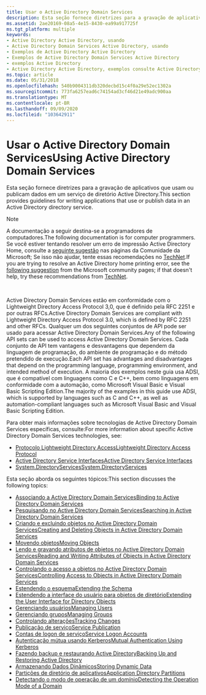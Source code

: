 ```yaml
---
title: Usar o Active Directory Domain Services
description: Esta seção fornece diretrizes para a gravação de aplicativos que usam ou publicam dados em um serviço de diretório Active Directory.
ms.assetid: 2ae20169-08a5-4e15-8430-ea99a917725f
ms.tgt_platform: multiple
keywords:
- Active Directory Active Directory, usando
- Active Directory Domain Services Active Directory, usando
- Exemplos de Active Directory Active Directory
- Exemplos de Active Directory Domain Services Active Directory
- exemplos Active Directory
- Active Directory Active Directory, exemplos consulte Active Directory Domain Services exemplos
ms.topic: article
ms.date: 05/31/2018
ms.openlocfilehash: 540b9004311db320decbd15c4f0a29e52ec1302a
ms.sourcegitcommit: 773fa6257ead6c74154ad3cf46d21e49adc900aa
ms.translationtype: MT
ms.contentlocale: pt-BR
ms.lasthandoff: 09/09/2020
ms.locfileid: "103642911"
---
```

# <a name="using-active-directory-domain-services"></a><span data-ttu-id="d2c23-109">Usar o Active Directory Domain Services</span><span class="sxs-lookup"><span data-stu-id="d2c23-109">Using Active Directory Domain Services</span></span>

<span data-ttu-id="d2c23-110">Esta seção fornece diretrizes para a gravação de aplicativos que usam ou publicam dados em um serviço de diretório Active Directory.</span><span class="sxs-lookup"><span data-stu-id="d2c23-110">This section provides guidelines for writing applications that use or publish data in an Active Directory directory service.</span></span>

> [!Note]  
> <span data-ttu-id="d2c23-111">A documentação a seguir destina-se a programadores de computadores.</span><span class="sxs-lookup"><span data-stu-id="d2c23-111">The following documentation is for computer programmers.</span></span> <span data-ttu-id="d2c23-112">Se você estiver tentando resolver um erro de impressão Active Directory Home, consulte a [seguinte sugestão](https://answers.microsoft.com/windows/forum/all/clicking-find-printer-shows-error-the-active/52bfd961-ff62-4397-b8cf-a0708f0cb3d2) nas páginas da Comunidade da Microsoft; Se isso não ajudar, tente essas recomendações no [TechNet](https://social.technet.microsoft.com/Forums/windowsserver/d6212275-24d6-4168-830a-9441f861cb76/error-message-when-attempting-to-print-active-directory-domain-service-is-currently-unavailable?forum=winserverprint).</span><span class="sxs-lookup"><span data-stu-id="d2c23-112">If you are trying to resolve an Active Directory home printing error, see the [following suggestion](https://answers.microsoft.com/windows/forum/all/clicking-find-printer-shows-error-the-active/52bfd961-ff62-4397-b8cf-a0708f0cb3d2) from the Microsoft community pages; if that doesn't help, try these recommendations from [TechNet](https://social.technet.microsoft.com/Forums/windowsserver/d6212275-24d6-4168-830a-9441f861cb76/error-message-when-attempting-to-print-active-directory-domain-service-is-currently-unavailable?forum=winserverprint).</span></span>

 

<span data-ttu-id="d2c23-113">Active Directory Domain Services estão em conformidade com o Lightweight Directory Access Protocol 3,0, que é definido pela RFC 2251 e por outras RFCs.</span><span class="sxs-lookup"><span data-stu-id="d2c23-113">Active Directory Domain Services are compliant with Lightweight Directory Access Protocol 3.0, which is defined by RFC 2251 and other RFCs.</span></span> <span data-ttu-id="d2c23-114">Qualquer um dos seguintes conjuntos de API pode ser usado para acessar Active Directory Domain Services.</span><span class="sxs-lookup"><span data-stu-id="d2c23-114">Any of the following API sets can be used to access Active Directory Domain Services.</span></span> <span data-ttu-id="d2c23-115">Cada conjunto de API tem vantagens e desvantagens que dependem da linguagem de programação, do ambiente de programação e do método pretendido de execução.</span><span class="sxs-lookup"><span data-stu-id="d2c23-115">Each API set has advantages and disadvantages that depend on the programming language, programming environment, and intended method of execution.</span></span> <span data-ttu-id="d2c23-116">A maioria dos exemplos neste guia usa ADSI, que é compatível com linguagens como C e C++, bem como linguagens em conformidade com a automação, como Microsoft Visual Basic e Visual Basic Scripting Edition.</span><span class="sxs-lookup"><span data-stu-id="d2c23-116">The majority of the examples in this guide use ADSI, which is supported by languages such as C and C++, as well as automation-compliant languages such as Microsoft Visual Basic and Visual Basic Scripting Edition.</span></span>

<span data-ttu-id="d2c23-117">Para obter mais informações sobre tecnologias de Active Directory Domain Services específicas, consulte:</span><span class="sxs-lookup"><span data-stu-id="d2c23-117">For more information about specific Active Directory Domain Services technologies, see:</span></span>

-   [<span data-ttu-id="d2c23-118">Protocolo Lightweight Directory Access</span><span class="sxs-lookup"><span data-stu-id="d2c23-118">Lightweight Directory Access Protocol</span></span>](/previous-versions/windows/desktop/ldap/lightweight-directory-access-protocol-ldap-api)
-   [<span data-ttu-id="d2c23-119">Active Directory Service Interfaces</span><span class="sxs-lookup"><span data-stu-id="d2c23-119">Active Directory Service Interfaces</span></span>](../adsi/active-directory-service-interfaces-adsi.md)
-   [<span data-ttu-id="d2c23-120">System.DirectoryServices</span><span class="sxs-lookup"><span data-stu-id="d2c23-120">System.DirectoryServices</span></span>](/dotnet/api/system.directoryservices)

<span data-ttu-id="d2c23-121">Esta seção aborda os seguintes tópicos:</span><span class="sxs-lookup"><span data-stu-id="d2c23-121">This section discusses the following topics:</span></span>

-   [<span data-ttu-id="d2c23-122">Associando a Active Directory Domain Services</span><span class="sxs-lookup"><span data-stu-id="d2c23-122">Binding to Active Directory Domain Services</span></span>](binding-to-active-directory-domain-services.md)
-   [<span data-ttu-id="d2c23-123">Pesquisando no Active Directory Domain Services</span><span class="sxs-lookup"><span data-stu-id="d2c23-123">Searching in Active Directory Domain Services</span></span>](searching-in-active-directory-domain-services.md)
-   [<span data-ttu-id="d2c23-124">Criando e excluindo objetos no Active Directory Domain Services</span><span class="sxs-lookup"><span data-stu-id="d2c23-124">Creating and Deleting Objects in Active Directory Domain Services</span></span>](creating-and-deleting-objects-in-active-directory-domain-services.md)
-   [<span data-ttu-id="d2c23-125">Movendo objetos</span><span class="sxs-lookup"><span data-stu-id="d2c23-125">Moving Objects</span></span>](moving-objects.md)
-   [<span data-ttu-id="d2c23-126">Lendo e gravando atributos de objetos no Active Directory Domain Services</span><span class="sxs-lookup"><span data-stu-id="d2c23-126">Reading and Writing Attributes of Objects in Active Directory Domain Services</span></span>](reading-and-writing-attributes-of-objects-in-active-directory-domain-services.md)
-   [<span data-ttu-id="d2c23-127">Controlando o acesso a objetos no Active Directory Domain Services</span><span class="sxs-lookup"><span data-stu-id="d2c23-127">Controlling Access to Objects in Active Directory Domain Services</span></span>](controlling-access-to-objects-in-active-directory-domain-services.md)
-   [<span data-ttu-id="d2c23-128">Estendendo o esquema</span><span class="sxs-lookup"><span data-stu-id="d2c23-128">Extending the Schema</span></span>](extending-the-schema.md)
-   [<span data-ttu-id="d2c23-129">Estendendo a interface do usuário para objetos de diretório</span><span class="sxs-lookup"><span data-stu-id="d2c23-129">Extending the User Interface for Directory Objects</span></span>](extending-the-user-interface-for-directory-objects.md)
-   [<span data-ttu-id="d2c23-130">Gerenciando usuários</span><span class="sxs-lookup"><span data-stu-id="d2c23-130">Managing Users</span></span>](managing-users.md)
-   [<span data-ttu-id="d2c23-131">Gerenciando grupos</span><span class="sxs-lookup"><span data-stu-id="d2c23-131">Managing Groups</span></span>](managing-groups.md)
-   [<span data-ttu-id="d2c23-132">Controlando alterações</span><span class="sxs-lookup"><span data-stu-id="d2c23-132">Tracking Changes</span></span>](tracking-changes.md)
-   [<span data-ttu-id="d2c23-133">Publicação de serviço</span><span class="sxs-lookup"><span data-stu-id="d2c23-133">Service Publication</span></span>](service-publication.md)
-   [<span data-ttu-id="d2c23-134">Contas de logon de serviço</span><span class="sxs-lookup"><span data-stu-id="d2c23-134">Service Logon Accounts</span></span>](service-logon-accounts.md)
-   [<span data-ttu-id="d2c23-135">Autenticação mútua usando Kerberos</span><span class="sxs-lookup"><span data-stu-id="d2c23-135">Mutual Authentication Using Kerberos</span></span>](mutual-authentication-using-kerberos.md)
-   [<span data-ttu-id="d2c23-136">Fazendo backup e restaurando Active Directory</span><span class="sxs-lookup"><span data-stu-id="d2c23-136">Backing Up and Restoring Active Directory</span></span>](backing-up-and-restoring-an-active-directory-server.md)
-   [<span data-ttu-id="d2c23-137">Armazenando Dados Dinâmicos</span><span class="sxs-lookup"><span data-stu-id="d2c23-137">Storing Dynamic Data</span></span>](storing-dynamic-data.md)
-   [<span data-ttu-id="d2c23-138">Partições de diretório de aplicativos</span><span class="sxs-lookup"><span data-stu-id="d2c23-138">Application Directory Partitions</span></span>](application-directory-partitions.md)
-   [<span data-ttu-id="d2c23-139">Detectando o modo de operação de um domínio</span><span class="sxs-lookup"><span data-stu-id="d2c23-139">Detecting the Operation Mode of a Domain</span></span>](detecting-the-operation-mode-of-a-domain.md)

 

 